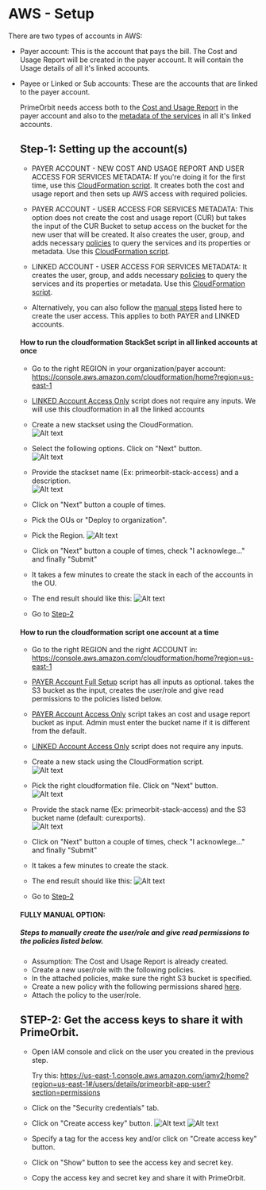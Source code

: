 # AWS - Setup

There are two types of accounts in AWS: <br>
- Payer account: This is the account that pays the bill. The Cost and Usage Report will be created in the payer account. It will contain the Usage details of all it's linked accounts. <br>
- Payee or Linked or Sub accounts: These are the accounts that are linked to the payer account. <br>

    PrimeOrbit needs access both to the <u>Cost and Usage Report</u> in the payer account and also to the <u>metadata of the services</u> in all it's linked accounts. <br>

    ## Step-1: Setting up the account(s)

    - PAYER ACCOUNT - NEW COST AND USAGE REPORT AND USER ACCESS FOR SERVICES METADATA: If you're doing it for the first time, use this [CloudFormation script](./payer_account_full_setup.yml). It creates both the cost and usage report and then sets up AWS access with required policies. <br>

    - PAYER ACCOUNT - USER ACCESS FOR SERVICES METADATA: This option does not create the cost and usage report (CUR) but takes the input of the CUR Bucket to setup access on the bucket for the new user that will be created. It also creates the user, group, and adds necessary [policies](./policies.md) to query the services and its properties or metadata. Use this [CloudFormation script](./payer_account_access_only_setup.yml). <br>

    - LINKED ACCOUNT - USER ACCESS FOR SERVICES METADATA: It creates the user, group, and adds necessary [policies](./policies.md) to query the services and its properties or metadata. Use this [CloudFormation script](./linked_account_access_only_setup.yml).<br>

    - Alternatively, you can also follow the [manual steps](#fully-manual-option-if-you-dont-want-to-go-through-cloudformation) listed here to create the user access. This applies to both PAYER and LINKED accounts. 

    #### How to run the cloudformation StackSet script in all linked accounts at once
    
    - Go to the right REGION in your organization/payer account: 
    https://console.aws.amazon.com/cloudformation/home?region=us-east-1

    - [LINKED Account Access Only](./linked_account_access_only_setup.yml) script does not require any inputs. We will use this cloudformation in all the linked accounts <br>

    - Create a new stackset using the CloudFormation. <br>
        ![Alt text](images/image7.png) <br>

    - Select the following options. Click on "Next" button. <br> 
        ![Alt text](images/image8.png)

    - Provide the stackset name (Ex: primeorbit-stack-access) and a description. <br>
        ![Alt text](images/image9.png)            

    - Click on "Next" button a couple of times. <br>
    - Pick the OUs or "Deploy to organization". <br>
    - Pick the Region.
        ![Alt text](images/image10.png)
    - Click on "Next" button a couple of times, check "I acknowlege..." and finally "Submit" <br>
    - It takes a few minutes to create the stack in each of the accounts in the OU. <br>
    - The end result should like this:
        ![Alt text](images/image11.png)
    - Go to [Step-2](#step-2-get-the-access-keys-to-share-it-with-primeorbit) <br>

    #### How to run the cloudformation script one account at a time
    
    - Go to the right REGION and the right ACCOUNT in: 
    https://console.aws.amazon.com/cloudformation/home?region=us-east-1

    - [PAYER Account Full Setup](./payer_account_full_setup.yml) script has all inputs as optional.  takes the S3 bucket as the input, creates the user/role and give read permissions to the policies listed below. <br>
    - [PAYER Account Access Only](./payer_account_access_only_setup.yml) script takes an cost and usage report bucket as input. Admin must enter the bucket name if it is different from the default. <br>
    - [LINKED Account Access Only](./linked_account_access_only_setup.yml) script does not require any inputs. <br>

    - Create a new stack using the CloudFormation script. <br>
        ![Alt text](images/image3.png) <br>

    - Pick the right cloudformation file. Click on "Next" button. <br> 
        ![Alt text](images/image4.png)

    - Provide the stack name (Ex: primeorbit-stack-access) and the S3 bucket name (default: curexports). <br>
        ![Alt text](images/image5.png)

    - Click on "Next" button a couple of times, check "I acknowlege..." and finally "Submit" <br>
    - It takes a few minutes to create the stack. <br>
    - The end result should like this:
        ![Alt text](images/image6.png)
    - Go to [Step-2](#step-2-get-the-access-keys-to-share-it-with-primeorbit) <br>

    #### FULLY MANUAL OPTION: 
            
    ##### Steps to manually create the user/role and give read permissions to the policies listed below. 

    - Assumption: The Cost and Usage Report is already created. <br>
    - Create a new user/role with the following policies. <br>
    - In the attached policies, make sure the right S3 bucket is specified. <br>
    - Create a new policy with the following permissions shared [here](./policies.md). <br>
    - Attach the policy to the user/role. <br>


    ## STEP-2: Get the access keys to share it with PrimeOrbit. 
    - Open IAM console and click on the user you created in the previous step.
        
        Try this: https://us-east-1.console.aws.amazon.com/iamv2/home?region=us-east-1#/users/details/primeorbit-app-user?section=permissions

    - Click on the "Security credentials" tab.
    - Click on "Create access key" button.
        ![Alt text](images/image.png)
        ![Alt text](images/image-1.png)
    - Specify a tag for the access key and/or click on "Create access key" button.
    - Click on "Show" button to see the access key and secret key.
    - Copy the access key and secret key and share it with PrimeOrbit.   
   <br>
